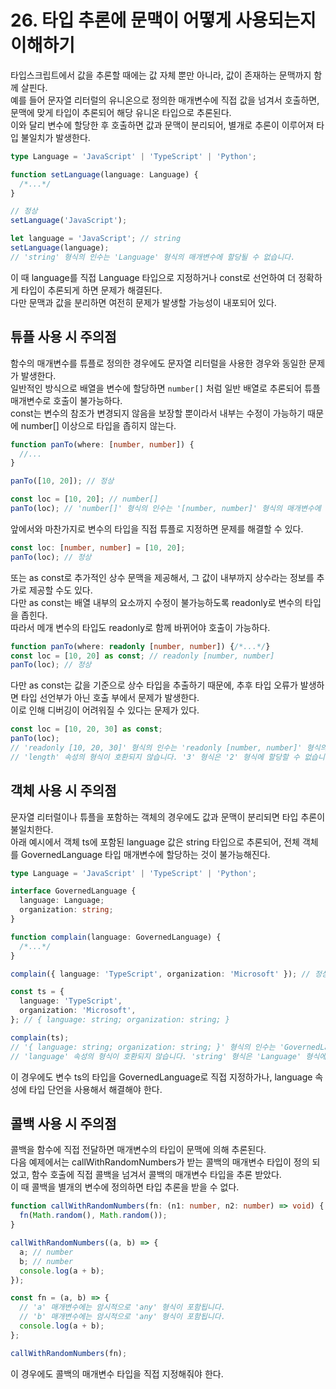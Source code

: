 # 26. 타입 추론에 문맥이 어떻게 사용되는지 이해하기

타입스크립트에서 값을 추론할 때에는 값 자체 뿐만 아니라, 값이 존재하는 문맥까지 함께 살핀다.  
예를 들어 문자열 리터럴의 유니온으로 정의한 매개변수에 직접 값을 넘겨서 호출하면, 문맥에 맞게 타입이 추론되어 해당 유니온 타입으로 추론된다.   
이와 달리 변수에 할당한 후 호출하면 값과 문맥이 분리되어, 별개로 추론이 이루어져 타입 불일치가 발생한다.

```ts
type Language = 'JavaScript' | 'TypeScript' | 'Python';

function setLanguage(language: Language) {
  /*...*/
}

// 정상
setLanguage('JavaScript');

let language = 'JavaScript'; // string
setLanguage(language); 
// 'string' 형식의 인수는 'Language' 형식의 매개변수에 할당될 수 없습니다.
```

이 때 language를 직접 Language 타입으로 지정하거나 const로 선언하여 더 정확하게 타입이 추론되게 하면 문제가 해결된다.  
다만 문맥과 값을 분리하면 여전히 문제가 발생할 가능성이 내포되어 있다.

## 튜플 사용 시 주의점

함수의 매개변수를 튜플로 정의한 경우에도 문자열 리터럴을 사용한 경우와 동일한 문제가 발생한다.  
일반적인 방식으로 배열을 변수에 할당하면 `number[]` 처럼 일반 배열로 추론되어 튜플 매개변수로 호출이 불가능하다.  
const는 변수의 참조가 변경되지 않음을 보장할 뿐이라서 내부는 수정이 가능하기 때문에 number[] 이상으로 타입을 좁히지 않는다.

```ts
function panTo(where: [number, number]) {
  //...
}

panTo([10, 20]); // 정상

const loc = [10, 20]; // number[]
panTo(loc); // 'number[]' 형식의 인수는 '[number, number]' 형식의 매개변수에 할당될 수 없습니다.
```

앞에서와 마찬가지로 변수의 타입을 직접 튜플로 지정하면 문제를 해결할 수 있다.

```ts
const loc: [number, number] = [10, 20];
panTo(loc); // 정상
```

또는 as const로 추가적인 상수 문맥을 제공해서, 그 값이 내부까지 상수라는 정보를 추가로 제공할 수도 있다.  
다만 as const는 배열 내부의 요소까지 수정이 불가능하도록 readonly로 변수의 타입을 좁힌다.  
따라서 메개 변수의 타입도 readonly로 함께 바뀌어야 호출이 가능하다.

```ts
function panTo(where: readonly [number, number]) {/*...*/}
const loc = [10, 20] as const; // readonly [number, number]
panTo(loc); // 정상
```

다만 as const는 값을 기준으로 상수 타입을 추출하기 때문에, 추후 타입 오류가 발생하면 타입 선언부가 아닌 호출 부에서 문제가 발생한다.  
이로 인해 디버깅이 어려워질 수 있다는 문제가 있다.

```ts
const loc = [10, 20, 30] as const; 
panTo(loc);
// 'readonly [10, 20, 30]' 형식의 인수는 'readonly [number, number]' 형식의 매개변수에 할당될 수 없습니다.
// 'length' 속성의 형식이 호환되지 않습니다. '3' 형식은 '2' 형식에 할당할 수 없습니다.
```

## 객체 사용 시 주의점

문자열 리터럴이나 튜플을 포함하는 객체의 경우에도 값과 문맥이 분리되면 타입 추론이 불일치한다.  
아래 예시에서 객체 ts에 포함된 language 값은 string 타입으로 추론되어, 전체 객체를 GovernedLanguage 타입 매개변수에 할당하는 것이 불가능해진다.

```ts
type Language = 'JavaScript' | 'TypeScript' | 'Python';

interface GovernedLanguage {
  language: Language;
  organization: string;
}

function complain(language: GovernedLanguage) {
  /*...*/
}

complain({ language: 'TypeScript', organization: 'Microsoft' }); // 정상

const ts = {
  language: 'TypeScript',
  organization: 'Microsoft',
}; // { language: string; organization: string; }

complain(ts);
// '{ language: string; organization: string; }' 형식의 인수는 'GovernedLanguage' 형식의 매개변수에 할당될 수 없습니다.
// 'language' 속성의 형식이 호환되지 않습니다. 'string' 형식은 'Language' 형식에 할당할 수 없습니다.
```

이 경우에도 변수 ts의 타입을 GovernedLanguage로 직접 지정하가나, language 속성에 타입 단언을 사용해서 해결해야 한다.

## 콜백 사용 시 주의점

콜백을 함수에 직접 전달하면 매개변수의 타입이 문맥에 의해 추론된다.  
다음 예제에서는 callWithRandomNumbers가 받는 콜백의 매개변수 타입이 정의 되었고, 함수 호출에 직접 콜백을 넘겨서 콜백의 매개변수 타입을 추론 받았다.  
이 때 콜백을 별개의 변수에 정의하면 타입 추론을 받을 수 없다.

```ts
function callWithRandomNumbers(fn: (n1: number, n2: number) => void) {
  fn(Math.random(), Math.random());
}

callWithRandomNumbers((a, b) => {
  a; // number
  b; // number
  console.log(a + b);
});

const fn = (a, b) => {
  // 'a' 매개변수에는 암시적으로 'any' 형식이 포함됩니다.
  // 'b' 매개변수에는 암시적으로 'any' 형식이 포함됩니다.
  console.log(a + b);
};

callWithRandomNumbers(fn);
```

이 경우에도 콜백의 매개변수 타입을 직접 지정해줘야 한다.
